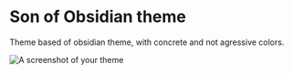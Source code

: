 # Son of Obsidian theme

Theme based of obsidian theme, with concrete and not agressive colors.

![A screenshot of your theme](https://f.cloud.github.com/assets/69169/2289498/4c3cb0ec-a009-11e3-8dbd-077ee11741e5.gif)
